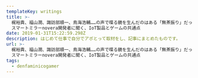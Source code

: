```yaml
---
templateKey: writings
title: >-
  梶裕貴、福山潤、諏訪部順一、鳥海浩輔……の声で喋る鏡を生んだのはある「無茶振り」だった！？
  スマートミラーnovera開発者に聞く、IoT製品とゲームの共通点
date: 2019-01-31T15:22:59.298Z
description: はじめて仕事で自分でアポとって取材をし、記事にまとめたものです。
url: >-
  梶裕貴、福山潤、諏訪部順一、鳥海浩輔……の声で喋る鏡を生んだのはある「無茶振り」だった！？
  スマートミラーnovera開発者に聞く、IoT製品とゲームの共通点
tags:
  - denfaminicogamer
---
```



